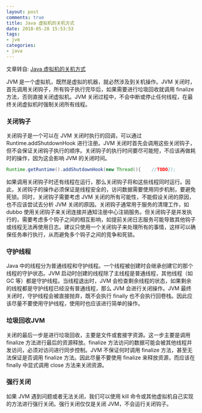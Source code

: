 ```yaml
---
layout: post
comments: true
title: Java 虚拟机的关机方式
date: 2018-05-28 15:53:53
tags:
- jvm
categories:
- java
---
```


文章转自: [Java 虚拟机的关机方式](https://zhuanlan.zhihu.com/p/37287644)

JVM 是一个虚拟机，既然是虚拟的机器，就必然涉及到关机操作。JVM 关闭时，首先调用关闭钩子，所有钩子执行完毕后，如果需要进行垃圾回收就调用 finalize 方法，否则直接关闭虚拟机。JVM 关闭过程中，不会中断或停止任何线程，在最终关闭虚拟机时强制关闭所有线程。

<!-- more -->

### 关闭钩子

关闭钩子是一个可以在 JVM 关闭时执行的回调，可以通过 Runtime.addShutdownHook 进行注册。JVM 关闭时首先会调用这些关闭钩子，但不会保证关闭钩子执行的顺序。关闭钩子的执行时间要尽可能短，不应该再做耗时的操作，因为这会影响 JVM 的关闭时间。

```java
Runtime.getRuntime().addShutdownHook(new Thread(){    //TODO});
```

如果调用关闭钩子时还有线程在运行，那么关闭钩子将和这些线程同时运行。因此，关闭钩子的操作必须保证是线程安全的，访问数据需要使用同步机制，要避免死锁。同时，关闭钩子需要考虑 JVM 关闭的所有可能性，不能假设关闭的原因，也不应该尝试去分析 JVM 关闭的原因。关闭钩子通常用于服务的清理工作，如 dubbo 使用关闭钩子来关闭连接并通知注册中心注销服务。但关闭钩子是并发执行的，需要考虑多个钩子之间的相互影响，如提前关闭日志服务可能导致其他钩子或线程无法再使用日志。建议只使用一个关闭钩子来处理所有的事情，这样可以确保任务串行执行，从而避免多个钩子之间的竞争和死锁。

### 守护线程

Java 中的线程分为普通线程和守护线程。一个线程被创建时会继承创建它的那个线程的守护状态。JVM 启动时创建的线程除了主线程是普通线程，其他线程（如 GC 等）都是守护线程。当线程退出时，JVM 会检查剩余线程的状态，如果剩余的线程都是守护线程已经没有普通线程，那么 JVM 会进行关闭操作。JVM 最终关闭时，守护线程会被直接抛弃，既不会执行 finally 也不会执行回卷栈。因此应该尽量不要使用守护线程，使用时也应该进行简单的操作。

### 垃圾回收JVM 

关闭的最后一步是进行垃圾回收，主要是文件或套接字资源。这一步主要是调用 finalize 方法进行最后的资源释放。finalize 方法访问的数据可能会被其他线程并发访问，必须对访问进行同步控制。JVM 不保证何时调用 finalize 方法，甚至无法保证是否调用 finalize 方法。因此尽量不要使用 finalize 来释放资源，而应该在 finally 中显式调用 close 方法来关闭资源。

### 强行关闭 

如果 JVM 遇到问题或者无法关闭，我们可以使用 kill 命令或其他虚拟机自己实现的方法进行强行关闭。强行关闭仅仅是关闭 JVM，不会运行关闭钩子。

